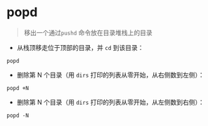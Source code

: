 # popd

> 移出一个通过`pushd` 命令放在目录堆栈上的目录

- 从栈顶移走位于顶部的目录，并 `cd` 到该目录：

`popd`

- 删除第 N 个目录（用 `dirs` 打印的列表从零开始，从右侧数到左侧）：

`popd +N`

- 删除第 N 个目录（用 `dirs` 打印的列表从零开始，从左侧数到右侧）：

`popd -N`

[#]: contributors: ([王興與·區塊鏈·Linux中國]，[颉]，[王兴宇，Linux 中國])